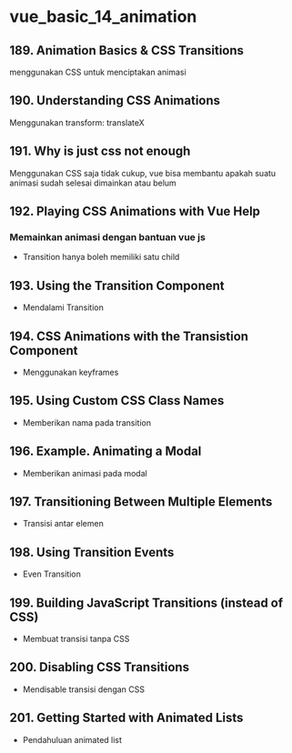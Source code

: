 # vue_basic_14_animation

## 189. Animation Basics & CSS Transitions

menggunakan CSS untuk menciptakan animasi

## 190. Understanding CSS Animations

Menggunakan transform: translateX

## 191. Why is just css not enough

Menggunakan CSS saja tidak cukup, vue bisa membantu apakah suatu animasi sudah selesai dimainkan atau belum


## 192. Playing CSS Animations with Vue Help

### Memainkan animasi dengan bantuan vue js
- Transition hanya boleh memiliki satu child

## 193. Using the Transition Component
- Mendalami Transition

## 194. CSS Animations with the Transistion Component
- Menggunakan keyframes

## 195. Using Custom CSS Class Names

- Memberikan nama pada transition

## 196. Example. Animating a Modal

- Memberikan animasi pada modal

## 197. Transitioning Between Multiple Elements

- Transisi antar elemen

## 198. Using Transition Events

- Even Transition

## 199. Building JavaScript Transitions (instead of CSS)

- Membuat transisi tanpa CSS

## 200. Disabling CSS Transitions

- Mendisable transisi dengan CSS

## 201. Getting Started with Animated Lists

- Pendahuluan animated list